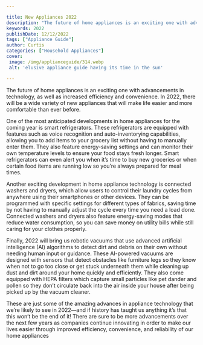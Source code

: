 ```yaml
---

title: New Appliances 2022
description: "The future of home appliances is an exciting one with advancements in technology, as well as increased efficiency and convenience....read now to learn more"
keywords: 2022
publishDate: 12/12/2022
tags: ["Appliance Guide"]
author: Curtis
categories: ["Household Appliances"]
cover: 
 image: /img/applianceguide/314.webp
 alt: 'elusive appliance guide having its time in the sun'

---
```


The future of home appliances is an exciting one with advancements in technology, as well as increased efficiency and convenience. In 2022, there will be a wide variety of new appliances that will make life easier and more comfortable than ever before.

One of the most anticipated developments in home appliances for the coming year is smart refrigerators. These refrigerators are equipped with features such as voice recognition and auto-inventorying capabilities, allowing you to add items to your grocery list without having to manually enter them. They also feature energy-saving settings and can monitor their own temperature levels to ensure your food stays fresh longer. Smart refrigerators can even alert you when it’s time to buy new groceries or when certain food items are running low so you’re always prepared for meal times. 

Another exciting development in home appliance technology is connected washers and dryers, which allow users to control their laundry cycles from anywhere using their smartphones or other devices. They can be programmed with specific settings for different types of fabrics, saving time by not having to manually adjust the cycle every time you need a load done. Connected washers and dryers also feature energy-saving modes that reduce water consumption, so you can save money on utility bills while still caring for your clothes properly. 

Finally, 2022 will bring us robotic vacuums that use advanced artificial intelligence (AI) algorithms to detect dirt and debris on their own without needing human input or guidance. These AI-powered vacuums are designed with sensors that detect obstacles like furniture legs so they know when not to go too close or get stuck underneath them while cleaning up dust and dirt around your home quickly and efficiently. They also come equipped with HEPA filters which capture small particles like pet dander and pollen so they don’t circulate back into the air inside your house after being picked up by the vacuum cleaner. 

These are just some of the amazing advances in appliance technology that we’re likely to see in 2022—and if history has taught us anything it’s that this won’t be the end of it! There are sure to be more advancements over the next few years as companies continue innovating in order to make our lives easier through improved efficiency, convenience, and reliability of our home appliances
